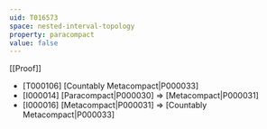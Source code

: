 ```yaml
---
uid: T016573
space: nested-interval-topology
property: paracompact
value: false
---
```

[[Proof]]

* [T000106] [Countably Metacompact|P000033]
* [I000014] [Paracompact|P000030] => [Metacompact|P000031]
* [I000016] [Metacompact|P000031] => [Countably Metacompact|P000033]

